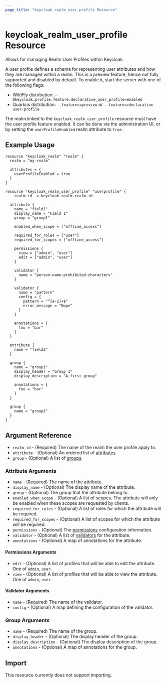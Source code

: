 ```yaml
---
page_title: "keycloak_realm_user_profile Resource"
---
```


# keycloak_realm_user_profile Resource

Allows for managing Realm User Profiles within Keycloak.

A user profile defines a schema for representing user attributes and how they are managed within a realm.
This is a preview feature, hence not fully supported and disabled by default.
To enable it, start the server with one of the following flags:
- WildFly distribution: `-Dkeycloak.profile.feature.declarative_user_profile=enabled`
- Quarkus distribution: `--features=preview` or `--features=declarative-user-profile`

The realm linked to the `keycloak_realm_user_profile` resource must have the user profile feature enabled.
It can be done via the administration UI, or by setting the `userProfileEnabled` realm attribute to `true`.

## Example Usage

```hcl
resource "keycloak_realm" "realm" {
  realm = "my-realm"

  attributes = {
    userProfileEnabled = true
  }
}

resource "keycloak_realm_user_profile" "userprofile" {
	realm_id  = keycloak_realm.realm.id

  attribute {
    name = "field1"
    display_name = "Field 1"
    group = "group1"

    enabled_when_scope = ["offline_access"]

    required_for_roles = ["user"]
    required_for_scopes = ["offline_access"]

    permissions {
      view = ["admin", "user"]
      edit = ["admin", "user"]
    }

    validator {
      name = "person-name-prohibited-characters"
    }

    validator {
      name = "pattern"
      config = {
        pattern = "^[a-z]+$"
        error_message = "Nope"
      }
    }

    annotations = {
      foo = "bar"
    }
  }

  attribute {
    name = "field2"
  }

  group {
    name = "group1"
    display_header = "Group 1"
    display_description = "A first group"

    annotations = {
      foo = "bar"
    }
  }

  group {
    name = "group2"
  }
}
```

## Argument Reference

- `realm_id` - (Required) The name of the realm the user profile apply to.
- `attribute` - (Optional) An ordered list of [attributes](#attribute-arguments).
- `group` - (Optional) A list of [groups](#group-arguments).

### Attribute Arguments

- `name` - (Required) The name of the attribute.
- `display_name` - (Optional) The display name of the attribute.
- `group` - (Optional) The group that the attribute belong to.
- `enabled_when_scope` - (Optional) A list of scopes. The attribute will only be enabled when these scopes are requested by clients.
- `required_for_roles` - (Optional) A list of roles for which the attribute will be required.
- `required_for_scopes` - (Optional) A list of scopes for which the attribute will be required.
- `permissions` - (Optional) The [permissions](#permissions-arguments) configuration information.
- `validator` - (Optional) A list of [validators](#validator-arguments) for the attribute.
- `annotations` - (Optional) A map of annotations for the attribute.

#### Permissions Arguments

- `edit` - (Optional) A list of profiles that will be able to edit the attribute. One of `admin`, `user`.
- `view` - (Optional) A list of profiles that will be able to view the attribute. One of `admin`, `user`.

#### Validator Arguments

- `name` - (Required) The name of the validator.
- `config` - (Optional) A map defining the configuration of the validator.

### Group Arguments

- `name` - (Required) The name of the group.
- `display_header` - (Optional) The display header of the group.
- `display_description` - (Optional) The display description of the group.
- `annotations` - (Optional) A map of annotations for the group.

## Import

This resource currently does not support importing.
